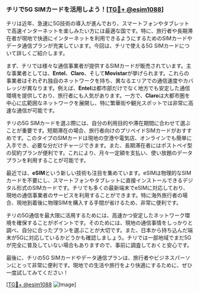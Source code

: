 ### チリで5G SIMカードを活用しよう！[[TG💪+ @esim1088](https://t.me/s/esim1088)]

チリは近年、急速に5G技術の導入が進んでおり、スマートフォンやタブレットで高速インターネットを楽しみたい方には最適な国です。特に、旅行者や長期滞在者が現地で快適にインターネットを利用できるようにするためのSIMカードやデータ通信プランが充実しています。今回は、チリで使える5G SIMカードについて詳しくご紹介します。

まず、チリでは様々な通信事業者が提供するSIMカードが販売されています。主な事業者としては、**Entel**、**Claro**、そして**Movistar**が挙げられます。これらの事業者はそれぞれ独自のネットワークを持ち、異なるエリアでの通信速度やカバレッジが異なります。例えば、**Entel**は都市部だけでなく地方でも安定した通信環境を提供しており、旅行者にも人気があります。一方で、**Claro**は大都市圏を中心に広範囲なネットワークを展開し、特に繁華街や観光スポットでは非常に高速な通信が可能です。

チリの5G SIMカードを選ぶ際には、自分の利用目的や滞在期間に合わせて選ぶことが重要です。短期滞在の場合、旅行者向けのプリペイドSIMカードがおすすめです。このタイプのSIMカードは現地の空港や電気店、オンラインでも簡単に入手でき、必要な分だけチャージできます。また、長期滞在者にはポストペイ型の契約プランが便利です。これにより、月々一定額を支払い、使い放題のデータプランを利用することが可能です。

最近では、**eSIM**という新しい技術も注目を集めています。eSIMは物理的なSIMカードを不要にし、スマートフォンやタブレットに直接インストールできるデジタル形式のSIMカードです。チリでも多くの最新端末でeSIMに対応しており、現地の通信事業者のサービスを利用することができます。特に海外旅行者の場合、現地到着後に物理SIMを購入する手間が省けるため、非常に便利です。

チリの5G通信を最大限に活用するためには、高速かつ安定したネットワーク環境を確保することがポイントです。そのためには、現地の通信事情をしっかりと調べ、自分に合ったプランを選ぶことが大切です。また、日本から持ち込んだ端末が5Gに対応しているかどうかも確認しましょう。チリでは一部地域でまだ5Gが完全に普及していない場合もありますので、事前に調査しておくと安心です。

最後に、チリの5G SIMカードやデータ通信プランは、旅行者やビジネスパーソンにとって非常に便利です。現地での生活や旅行をより快適にするために、ぜひ一度試してみてください！

[[TG💪+ @esim1088](https://t.me/s/esim1088) ![Image](https://i.postimg.cc/Y0z9fWf4/image.png)]